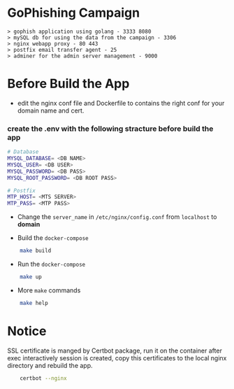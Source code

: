 # GoPhishing Campaign 

    > gophish application using golang - 3333 8080
    > mySQL db for using the data from the campaign - 3306
    > nginx webapp proxy - 80 443
    > postfix email transfer agent - 25
    > adminer for the admin server management - 9000



# Before Build the App 
* edit the nginx conf file and Dockerfile to contains the right conf for your domain name and cert.

### create the .env with the following stracture before build the app 
```bash
# Database
MYSQL_DATABASE= <DB NAME>
MYSQL_USER= <DB USER>
MYSQL_PASSWORD= <DB PASS>
MYSQL_ROOT_PASSWORD= <DB ROOT PASS>

# Postfix
MTP_HOST= <MTS SERVER>
MTP_PASS= <MTP PASS>
```
* Change the `server_name` in `/etc/nginx/config.conf` from `localhost` to **domain**

* Build the `docker-compose` 

```bash
    make build
```
* Run the `docker-compose`

```bash 
    make up 
```
* More `make` commands 

```bash
    make help 
```

# **Notice**

SSL certificate is manged by Certbot package, run it on the container after exec interactively session is created, copy this certificates to the local nginx directory and rebuild the app. 

```bash
    certbot --nginx
```



